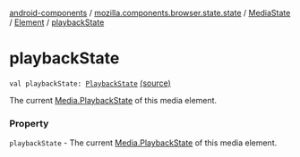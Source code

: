[android-components](../../../index.md) / [mozilla.components.browser.state.state](../../index.md) / [MediaState](../index.md) / [Element](index.md) / [playbackState](./playback-state.md)

# playbackState

`val playbackState: `[`PlaybackState`](../../../mozilla.components.concept.engine.media/-media/-playback-state/index.md) [(source)](https://github.com/mozilla-mobile/android-components/blob/master/components/browser/state/src/main/java/mozilla/components/browser/state/state/MediaState.kt#L45)

The current [Media.PlaybackState](../../../mozilla.components.concept.engine.media/-media/-playback-state/index.md) of this media element.

### Property

`playbackState` - The current [Media.PlaybackState](../../../mozilla.components.concept.engine.media/-media/-playback-state/index.md) of this media element.